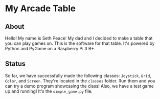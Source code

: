 # My Arcade Table
## About
Hello! My name is Seth Peace! My dad and I decided to make a table that you can play games on. This is the software for that table. It's powered by Python and PyGame on a Raspberry Pi 3 B+.
## Status
So far, we have successfully made the following classes: `Joystick`, `Grid`, `Color`, and `Screen`. They're located in the `classes` folder. Run them and you can try a demo program showcasing the class! Also, we have a test game up and running! It's the `simple_game.py` file.